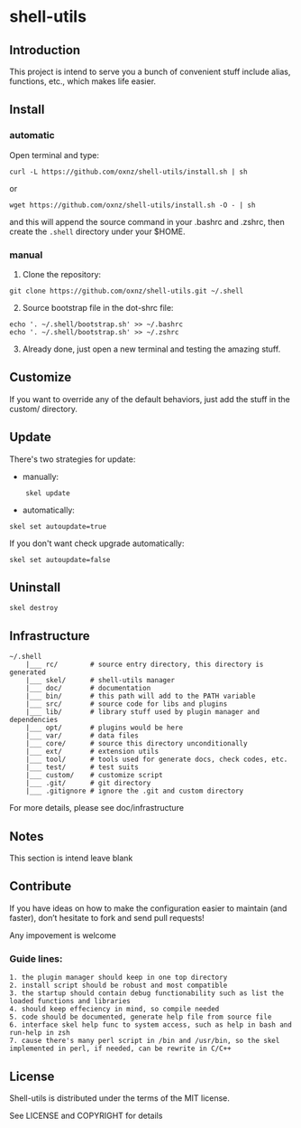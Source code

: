 shell-utils
===========

Introduction
------------

This project is intend to serve you a bunch of convenient stuff include alias,
functions, etc., which makes life easier.

Install
-------

### automatic

Open terminal and type:

	curl -L https://github.com/oxnz/shell-utils/install.sh | sh

or

	wget https://github.com/oxnz/shell-utils/install.sh -O - | sh

and this will append the source command in your .bashrc and .zshrc, then create
the `.shell` directory under your $HOME.

### manual

1. Clone the repository:

`git clone https://github.com/oxnz/shell-utils.git ~/.shell`

2. Source bootstrap file in the dot-shrc file:

```
echo '. ~/.shell/bootstrap.sh' >> ~/.bashrc
echo '. ~/.shell/bootstrap.sh' >> ~/.zshrc
```

3. Already done, just open a new terminal and testing the amazing stuff.

Customize
---------

If you want to override any of the default behaviors, just add the stuff in the custom/ directory.

Update
------

There's two strategies for update:

* manually:
```
	skel update
```
* automatically:

`skel set autoupdate=true`

If you don't want check upgrade automatically:

`skel set autoupdate=false`

Uninstall
---------

`skel destroy`

Infrastructure
--------------

```
~/.shell
	|___ rc/		# source entry directory, this directory is generated
	|___ skel/		# shell-utils manager
	|___ doc/		# documentation
	|___ bin/		# this path will add to the PATH variable
	|___ src/		# source code for libs and plugins
	|___ lib/		# library stuff used by plugin manager and dependencies
	|___ opt/		# plugins would be here
	|___ var/		# data files
	|___ core/		# source this directory unconditionally
	|___ ext/		# extension utils
	|___ tool/		# tools used for generate docs, check codes, etc.
	|___ test/		# test suits
	|___ custom/	# customize script
	|___ .git/		# git directory
	|___ .gitignore	# ignore the .git and custom directory
```

For more details, please see doc/infrastructure

Notes
-----

This section is intend leave blank

Contribute
----------

If you have ideas on how to make the configuration easier to maintain (and faster), don’t hesitate to fork and send pull requests!

Any impovement is welcome

### Guide lines:
	1. the plugin manager should keep in one top directory
	2. install script should be robust and most compatible
	3. the startup should contain debug functionability such as list the loaded functions and libraries
	4. should keep effeciency in mind, so compile needed
	5. code should be documented, generate help file from source file
	6. interface skel help func to system access, such as help in bash and run-help in zsh
	7. cause there's many perl script in /bin and /usr/bin, so the skel implemented in perl, if needed, can be rewrite in C/C++

License
-------

Shell-utils is distributed under the terms of the MIT license.

See LICENSE and COPYRIGHT for details
